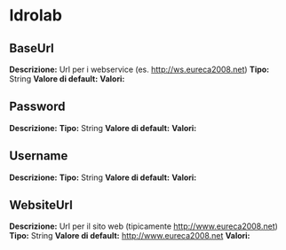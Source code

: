 # Idrolab
BaseUrl 
----
**Descrizione:** Url per i webservice (es. http://ws.eureca2008.net)
**Tipo:** String
**Valore di default:** 
**Valori:**

Password 
----
**Descrizione:** 
**Tipo:** String
**Valore di default:** 
**Valori:**

Username 
----
**Descrizione:** 
**Tipo:** String
**Valore di default:** 
**Valori:**

WebsiteUrl 
----
**Descrizione:** Url per il sito web (tipicamente http://www.eureca2008.net)
**Tipo:** String
**Valore di default:** http://www.eureca2008.net
**Valori:**

